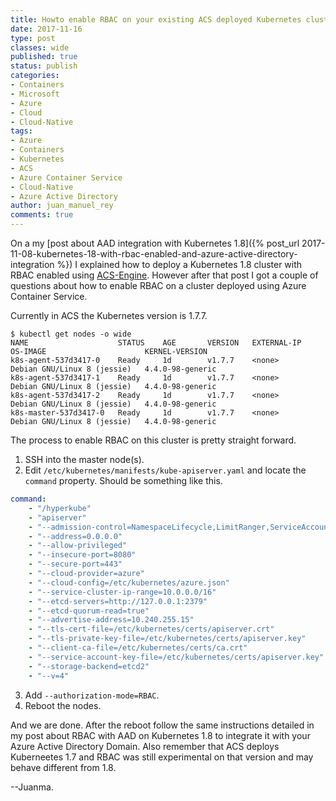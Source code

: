```yaml
---
title: Howto enable RBAC on your existing ACS deployed Kubernetes cluster
date: 2017-11-16
type: post
classes: wide
published: true
status: publish
categories:
- Containers
- Microsoft
- Azure
- Cloud
- Cloud-Native
tags:
- Azure
- Containers
- Kubernetes
- ACS
- Azure Container Service
- Cloud-Native
- Azure Active Directory
author: juan_manuel_rey
comments: true
---
```


On a my [post about AAD integration with Kubernetes 1.8]({% post_url 2017-11-08-kubernetes-18-with-rbac-enabled-and-azure-active-directory-integration %}) I explained how to deploy a Kubernetes 1.8 cluster with RBAC enabled using [ACS-Engine](github.com/Azure/acs-engine). However after that post I got a couple of questions about how to enable RBAC on a cluster deployed using Azure Container Service.

Currently in ACS the Kubernetes version is 1.7.7.

```
$ kubectl get nodes -o wide
NAME                    STATUS    AGE       VERSION   EXTERNAL-IP   OS-IMAGE                      KERNEL-VERSION
k8s-agent-537d3417-0    Ready     1d        v1.7.7    <none>        Debian GNU/Linux 8 (jessie)   4.4.0-98-generic
k8s-agent-537d3417-1    Ready     1d        v1.7.7    <none>        Debian GNU/Linux 8 (jessie)   4.4.0-98-generic
k8s-agent-537d3417-2    Ready     1d        v1.7.7    <none>        Debian GNU/Linux 8 (jessie)   4.4.0-98-generic
k8s-master-537d3417-0   Ready     1d        v1.7.7    <none>        Debian GNU/Linux 8 (jessie)   4.4.0-98-generic
```

The process to enable RBAC on this cluster is pretty straight forward.

1. SSH into the master node(s).
2. Edit `/etc/kubernetes/manifests/kube-apiserver.yaml` and locate the `command` property. Should be something like this.

```yaml
command:
    - "/hyperkube"
    - "apiserver"
    - "--admission-control=NamespaceLifecycle,LimitRanger,ServiceAccount,DefaultStorageClass,ResourceQuota"
    - "--address=0.0.0.0"
    - "--allow-privileged"
    - "--insecure-port=8080"
    - "--secure-port=443"
    - "--cloud-provider=azure"
    - "--cloud-config=/etc/kubernetes/azure.json"
    - "--service-cluster-ip-range=10.0.0.0/16"
    - "--etcd-servers=http://127.0.0.1:2379"
    - "--etcd-quorum-read=true"
    - "--advertise-address=10.240.255.15"
    - "--tls-cert-file=/etc/kubernetes/certs/apiserver.crt"
    - "--tls-private-key-file=/etc/kubernetes/certs/apiserver.key"
    - "--client-ca-file=/etc/kubernetes/certs/ca.crt"
    - "--service-account-key-file=/etc/kubernetes/certs/apiserver.key"
    - "--storage-backend=etcd2"
    - "--v=4"
```

3. Add `--authorization-mode=RBAC`.
4. Reboot the nodes.

And we are done. After the reboot follow the same instructions detailed in my post about RBAC with AAD on Kubernetes 1.8 to integrate it with your Azure Active Directory Domain. Also remember that ACS deploys Kuberneetes 1.7 and RBAC was still experimental on that version and may behave different from 1.8.

--Juanma.
